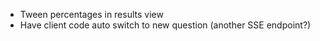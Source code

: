 
* Tween percentages in results view
* Have client code auto switch to new question (another SSE endpoint?)